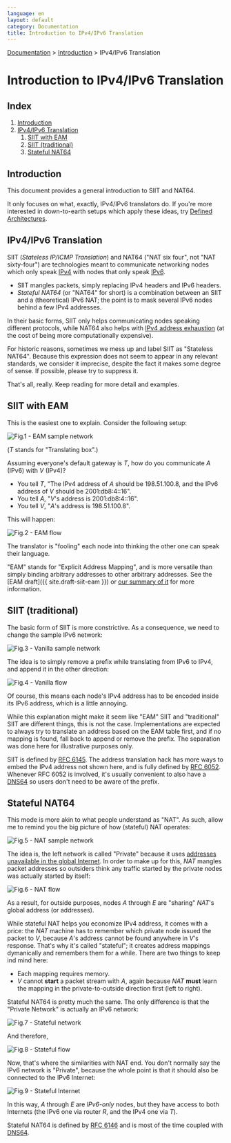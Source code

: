 ```yaml
---
language: en
layout: default
category: Documentation
title: Introduction to IPv4/IPv6 Translation
---
```


[Documentation](documentation.html) > [Introduction](documentation.html#introduction) > IPv4/IPv6 Translation

# Introduction to IPv4/IPv6 Translation

## Index

1. [Introduction](#introduction)
2. [IPv4/IPv6 Translation](#ipv4ipv6-translation)
   1. [SIIT with EAM](#siit-with-eam)
   2. [SIIT (traditional)](#siit-traditional)
   3. [Stateful NAT64](#stateful-nat64)

## Introduction

This document provides a general introduction to SIIT and NAT64.

It only focuses on what, exactly, IPv4/IPv6 translators do. If you're more interested in down-to-earth setups which apply these ideas, try [Defined Architectures](documentation.html#defined-architectures).

## IPv4/IPv6 Translation

SIIT (_Stateless IP/ICMP Translation_) and NAT64 ("NAT six four", not "NAT sixty-four") are technologies meant to communicate networking nodes which only speak [IPv4](http://en.wikipedia.org/wiki/IPv4) with nodes that only speak [IPv6](http://en.wikipedia.org/wiki/IPv6).

- SIIT mangles packets, simply replacing IPv4 headers and IPv6 headers.
- _Stateful NAT64_ (or "NAT64" for short) is a combination between an SIIT and a (theoretical) IPv6 NAT; the point is to mask several IPv6 nodes behind a few IPv4 addresses.

In their basic forms, SIIT only helps communicating nodes speaking different protocols, while NAT64 also helps with [IPv4 address exhaustion](http://en.wikipedia.org/wiki/IPv4_address_exhaustion) (at the cost of being more computationally expensive).

For historic reasons, sometimes we mess up and label SIIT as "Stateless NAT64". Because this expression does not seem to appear in any relevant standards, we consider it imprecise, despite the fact it makes some degree of sense. If possible, please try to suppress it.

That's all, really. Keep reading for more detail and examples.

## SIIT with EAM

This is the easiest one to explain. Consider the following setup:

![Fig.1 - EAM sample network](../images/network/eam.svg)

(_T_ stands for "Translating box".)

Assuming everyone's default gateway is _T_, how do you communicate _A_ (IPv6) with _V_ (IPv4)?

- You tell _T_, "The IPv4 address of _A_ should be 198.51.100.8, and the IPv6 address of _V_ should be 2001:db8:4::16".
- You tell _A_, "_V_'s address is 2001:db8:4::16".
- You tell _V_, "_A_'s address is 198.51.100.8".

This will happen:

![Fig.2 - EAM flow](../images/flow/eam-en.svg)

The translator is "fooling" each node into thinking the other one can speak their language.

"EAM" stands for "Explicit Address Mapping", and is more versatile than simply binding arbitrary addresses to other arbitrary addresses. See the [EAM draft]({{ site.draft-siit-eam }}) or [our summary of it](eamt.html) for more information.

## SIIT (traditional)

The basic form of SIIT is more constrictive. As a consequence, we need to change the sample IPv6 network:

![Fig.3 - Vanilla sample network](../images/network/vanilla.svg)

The idea is to simply remove a prefix while translating from IPv6 to IPv4, and append it in the other direction:

![Fig.4 - Vanilla flow](../images/flow/vanilla-en.svg)

Of course, this means each node's IPv4 address has to be encoded inside its IPv6 address, which is a little annoying.

While this explanation might make it seem like "EAM" SIIT and "traditional" SIIT are different things, this is not the case. Implementations are expected to always try to translate an address based on the EAM table first, and if no mapping is found, fall back to append or remove the prefix. The separation was done here for illustrative purposes only.

SIIT is defined by [RFC 6145](http://tools.ietf.org/html/rfc6145). The address translation hack has more ways to embed the IPv4 address not shown here, and is fully defined by [RFC 6052](http://tools.ietf.org/html/rfc6052). Whenever RFC 6052 is involved, it's usually convenient to also have a [DNS64](dns64.html) so users don't need to be aware of the prefix.

## Stateful NAT64

This mode is more akin to what people understand as "NAT". As such, allow me to remind you the big picture of how (stateful) NAT operates:

![Fig.5 - NAT sample network](../images/network/nat-en.svg)

The idea is, the left network is called "Private" because it uses [addresses unavailable in the global Internet](http://en.wikipedia.org/wiki/Private_network). In order to make up for this, _NAT_ mangles packet addresses so outsiders think any traffic started by the private nodes was actually started by itself:

![Fig.6 - NAT flow](../images/flow/nat-en.svg)

As a result, for outside purposes, nodes _A_ through _E_ are "sharing" _NAT_'s global address (or addresses).

While stateful NAT helps you economize IPv4 address, it comes with a price: the _NAT_ machine has to remember which private node issued the packet to _V_, because _A_'s address cannot be found anywhere in _V_'s response. That's why it's called "stateful"; it creates address mappings dymanically and remembers them for a while. There are two things to keep ind mind here:

- Each mapping requires memory.
- _V_ cannot **start** a packet stream with _A_, again because _NAT_ **must** learn the mapping in the private-to-outside direction first (left to right).

Stateful NAT64 is pretty much the same. The only difference is that the "Private Network" is actually an IPv6 network:

![Fig.7 - Stateful network](../images/network/stateful.svg)

And therefore,

![Fig.8 - Stateful flow](../images/flow/stateful-en.svg)

Now, that's where the similarities with NAT end. You don't normally say the IPv6 network is "Private", because the whole point is that it should also be connected to the IPv6 Internet:

![Fig.9 - Stateful Internet](../images/network/full-en.svg)

In this way, _A_ through _E_ are _IPv6-only_ nodes, but they have access to both Internets (the IPv6 one via router _R_, and the IPv4 one via _T_).

Stateful NAT64 is defined by [RFC 6146](http://tools.ietf.org/html/rfc6146) and is most of the time coupled with [DNS64](dns64.html).

